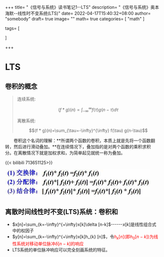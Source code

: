 +++
title= "《信号与系统》读书笔记1--LTS"
description= "《信号与系统》奥本海默--线性时不变系统(LTS)"
date= 2022-04-17T15:40:32+08:00
author= "somebody"
draft= true
image= "" 
math= true
categories= [
    "math"
]

tags=  [

]

+++

# LTS

## 卷积的概念

> 连续系统:
>
> $$(f * g)(n)=\int_{-\infty}^{\infty} f(\tau) g(n-\tau) d \tau$$
>
> 离散系统:
>
> $$(f * g)(n)=\sum_{\tau=-\infty}^{\infty} f(\tau) g(n-\tau)$$

&emsp;&emsp;卷积这个名词的理解：**所谓两个函数的卷积，本质上就是先将一个函数翻转，然后进行滑动叠加。**在连续情况下，叠加指的是对两个函数的乘积求积分。在离散情况下就是加权求和，为简单起见就统一称为叠加。

{{< bilibili 713651125>}}

![](index.assets/OIP.JmUpfqJNtTPGMzVgTXGggwHaBZ)

 ## 离散时间线性时不变(LTS)系统：卷积和

- $x[n]=\sum_{k=-\infty}^{+\infty}x[k]\delta [n-k]$------$x[k]$是线性组合式中的权因子
- $y[n]=\sum_{k=-\infty}^{+\infty}x[k]h_{k} [n]$，令<font color="red">$h_{k}[n]$(即$h_{0}[n-k]$)为线性系统对移动单位脉冲$\delta[n-k]$的响应</font>
- LTS系统的单位脉冲响应可以完全刻画系统的特征。